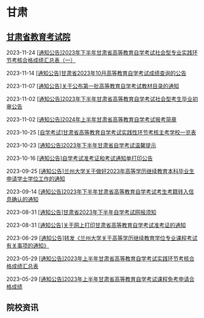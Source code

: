 # 甘肃

## [甘肃省教育考试院](https://www.ganseea.cn/)

2023-11-24 [[通知公告]2023年下半年甘肃省高等教育自学考试社会型专业实践环节考核合格成绩汇总表（一）](https://www.ganseea.cn/zixuekaoshi/841.html)

2023-11-14 [[通知公告]甘肃省2023年10月高等教育自学考试成绩查询的公告](https://www.ganseea.cn/zixuekaoshi/839.html)

2023-11-07 [[通知公告]关于公布第一批高等教育自学考试教材目录的通知](https://www.ganseea.cn/zixuekaoshi/835.html)

2023-11-02 [[通知公告]2023年下半年甘肃省高等教育自学考试社会型考生毕业初审公告](https://www.ganseea.cn/zixuekaoshi/824.html)

2023-11-02 [[通知公告]2024年上半年甘肃省高等教育自学考试报考简章](https://www.ganseea.cn/zixuekaoshi/823.html)

2023-10-25 [[自学考试]甘肃省高等教育自学考试实践性环节考核主考学校一览表](https://www.ganseea.cn/zixuekaoshi/811.html)

2023-10-23 [[通知公告]2023年下半年甘肃省自学考试温馨提示](https://www.ganseea.cn/zixuekaoshi/808.html)

2023-10-16 [[通知公告]自学考试准考证和考试通知单打印公告](https://www.ganseea.cn/zixuekaoshi/802.html)

2023-09-25 [[通知公告]兰州大学关于做好2023年高等学历继续教育本科毕业生申请学士学位工作的通知](https://jwc.lzu.edu.cn/lzupage/2023/09/22/N20230922091850.html)

2023-09-14 [[通知公告]2023年下半年甘肃省高等教育自学考试考生考籍转入信息确认的通知](https://www.ganseea.cn/zixuekaoshi/780.html)

2023-08-31 [[通知公告]甘肃省2023年下半年自学考试网报须知](https://www.ganseea.cn/zixuekaoshi/772.html)

2023-08-31 [[通知公告]关于网上打印甘肃省高等教育自学考试准考证的通知](https://www.ganseea.cn/zixuekaoshi/771.html)

2023-06-29 [[通知公告]转发《兰州大学关于高等学历继续教育学位专业课程考试有关事项的通知》](https://www.ganseea.cn/zixuekaoshi/712.html)

2023-05-29 [[通知公告]2023年上半年甘肃省高等教育自学考试实践环节考核合格成绩汇总表](https://www.ganseea.cn/zixuekaoshi/637.html)

2023-05-29 [[通知公告]2023年上半年甘肃省高等教育自学考试课程免考申请合格成绩](https://www.ganseea.cn/zixuekaoshi/636.html)



## 院校资讯
